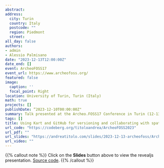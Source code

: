 ```yaml
---
abstract: 
address:
  city: Turin
  country: Italy
  postcode: ""
  region: Piedmont
  street: 
all_day: false
authors:
- admin
- Alessio Palmisano
date: "2023-12-13T12:00:00Z"
date_end: []
event: ArcheoFOSS17
event_url: https://www.archeofoss.org/
featured: false
image:
  caption: ''
  focal_point: Right
location: University of Turin, Turin (Italy)
math: true
projects: []
publishDate: “2023-12-10T00:00:00Z"
summary: Talk presented at the Archeo.FOSS17 Conference in Turin (12-13 December)). Slides made with Quarto and Revealjs.
tags: []
title: Using Kart and GitHub for versioning and collaborating with spatial data in archaeological research
url_code: "https://codeberg.org/titoloandrea/ArcheoFOSS2023"
url_pdf: ""
url_slides: "https://andreatitolo.com/slides/2023-12-13-archeofoss/ArcheoFOSS2023.html"
url_video: ""
---
```


{{% callout note %}}
Click on the **Slides** button above to view the revealjs presentation. [Source code](https://codeberg.org/titoloandrea/ArcheoFOSS2023).
{{% /callout %}}
